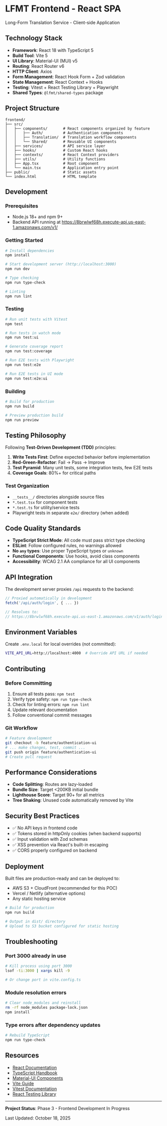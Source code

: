 # LFMT Frontend - React SPA

Long-Form Translation Service - Client-side Application

## Technology Stack

- **Framework**: React 18 with TypeScript 5
- **Build Tool**: Vite 5
- **UI Library**: Material-UI (MUI) v5
- **Routing**: React Router v6
- **HTTP Client**: Axios
- **Form Management**: React Hook Form + Zod validation
- **State Management**: React Context + Hooks
- **Testing**: Vitest + React Testing Library + Playwright
- **Shared Types**: `@lfmt/shared-types` package

## Project Structure

```
frontend/
├── src/
│   ├── components/       # React components organized by feature
│   │   ├── Auth/         # Authentication components
│   │   ├── Translation/  # Translation workflow components
│   │   └── Shared/       # Reusable UI components
│   ├── services/         # API service layer
│   ├── hooks/            # Custom React hooks
│   ├── contexts/         # React Context providers
│   ├── utils/            # Utility functions
│   ├── App.tsx           # Root component
│   └── main.tsx          # Application entry point
├── public/               # Static assets
└── index.html            # HTML template
```

## Development

### Prerequisites

- Node.js 18+ and npm 9+
- Backend API running at https://8brwlwf68h.execute-api.us-east-1.amazonaws.com/v1/

### Getting Started

```bash
# Install dependencies
npm install

# Start development server (http://localhost:3000)
npm run dev

# Type checking
npm run type-check

# Linting
npm run lint
```

### Testing

```bash
# Run unit tests with Vitest
npm test

# Run tests in watch mode
npm run test:ui

# Generate coverage report
npm run test:coverage

# Run E2E tests with Playwright
npm run test:e2e

# Run E2E tests in UI mode
npm run test:e2e:ui
```

### Building

```bash
# Build for production
npm run build

# Preview production build
npm run preview
```

## Testing Philosophy

Following **Test-Driven Development (TDD)** principles:

1. **Write Tests First**: Define expected behavior before implementation
2. **Red-Green-Refactor**: Fail → Pass → Improve
3. **Test Pyramid**: Many unit tests, some integration tests, few E2E tests
4. **Coverage Goals**: 80%+ for critical paths

### Test Organization

- `__tests__/` directories alongside source files
- `*.test.tsx` for component tests
- `*.test.ts` for utility/service tests
- Playwright tests in separate `e2e/` directory (when added)

## Code Quality Standards

- **TypeScript Strict Mode**: All code must pass strict type checking
- **ESLint**: Follow configured rules, no warnings allowed
- **No `any` types**: Use proper TypeScript types or `unknown`
- **Functional Components**: Use hooks, avoid class components
- **Accessibility**: WCAG 2.1 AA compliance for all UI components

## API Integration

The development server proxies `/api` requests to the backend:

```typescript
// Proxied automatically in development
fetch('/api/auth/login', { ... })

// Resolves to:
// https://8brwlwf68h.execute-api.us-east-1.amazonaws.com/v1/auth/login
```

## Environment Variables

Create `.env.local` for local overrides (not committed):

```bash
VITE_API_URL=http://localhost:4000  # Override API URL if needed
```

## Contributing

### Before Committing

1. Ensure all tests pass: `npm test`
2. Verify type safety: `npm run type-check`
3. Check for linting errors: `npm run lint`
4. Update relevant documentation
5. Follow conventional commit messages

### Git Workflow

```bash
# Feature development
git checkout -b feature/authentication-ui
# ... make changes, test, commit ...
git push origin feature/authentication-ui
# Create pull request
```

## Performance Considerations

- **Code Splitting**: Routes are lazy-loaded
- **Bundle Size**: Target <200KB initial bundle
- **Lighthouse Score**: Target 90+ for all metrics
- **Tree Shaking**: Unused code automatically removed by Vite

## Security Best Practices

- ✅ No API keys in frontend code
- ✅ Tokens stored in httpOnly cookies (when backend supports)
- ✅ Input validation with Zod schemas
- ✅ XSS prevention via React's built-in escaping
- ✅ CORS properly configured on backend

## Deployment

Built files are production-ready and can be deployed to:

- AWS S3 + CloudFront (recommended for this POC)
- Vercel / Netlify (alternative options)
- Any static hosting service

```bash
# Build for production
npm run build

# Output in dist/ directory
# Upload to S3 bucket configured for static hosting
```

## Troubleshooting

### Port 3000 already in use

```bash
# Kill process using port 3000
lsof -ti:3000 | xargs kill -9

# Or change port in vite.config.ts
```

### Module resolution errors

```bash
# Clear node_modules and reinstall
rm -rf node_modules package-lock.json
npm install
```

### Type errors after dependency updates

```bash
# Rebuild TypeScript
npm run type-check
```

## Resources

- [React Documentation](https://react.dev/)
- [TypeScript Handbook](https://www.typescriptlang.org/docs/)
- [Material-UI Components](https://mui.com/material-ui/getting-started/)
- [Vite Guide](https://vitejs.dev/guide/)
- [Vitest Documentation](https://vitest.dev/)
- [React Testing Library](https://testing-library.com/docs/react-testing-library/intro/)

---

**Project Status**: Phase 3 - Frontend Development In Progress

Last Updated: October 18, 2025
